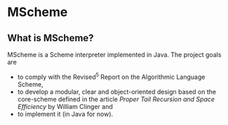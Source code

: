 # MScheme

## What is MScheme?

MScheme is a Scheme interpreter implemented in Java. The project goals are

* to comply with the Revised<sup>5</sup> Report on the Algorithmic Language Scheme,
* to develop a modular, clear and object-oriented design based on the core-scheme defined
  in the article <em>Proper Tail Recursion and Space Efficiency</em> by William Clinger and
* to implement it (in Java for now).

